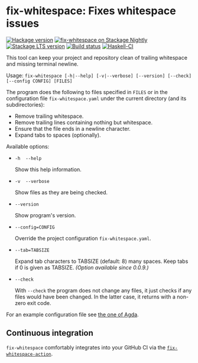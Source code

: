 fix-whitespace: Fixes whitespace issues
=======================================

[![Hackage version](https://img.shields.io/hackage/v/fix-whitespace.svg?label=Hackage&color=informational)](http://hackage.haskell.org/package/fix-whitespace)
[![fix-whitespace on Stackage Nightly](https://stackage.org/package/fix-whitespace/badge/nightly)](https://stackage.org/nightly/package/fix-whitespace)
[![Stackage LTS version](https://www.stackage.org/package/fix-whitespace/badge/lts?label=Stackage)](https://www.stackage.org/package/fix-whitespace)
[![Build status](https://github.com/agda/fix-whitespace/workflows/Build%20by%20Stack/badge.svg)](https://github.com/agda/fix-whitespace/actions)
[![Haskell-CI](https://github.com/agda/fix-whitespace/actions/workflows/haskell-ci.yml/badge.svg)](https://github.com/agda/fix-whitespace/actions/workflows/haskell-ci.yml)

This tool can keep your project and repository clean of trailing
whitespace and missing terminal newline.

Usage: `fix-whitespace [-h|--help] [-v|--verbose] [--version] [--check] [--config CONFIG] [FILES]`

The program does the following to files specified in `FILES` or in the
configuration file `fix-whitespace.yaml` under the current directory
(and its subdirectories):

  * Remove trailing whitespace.
  * Remove trailing lines containing nothing but whitespace.
  * Ensure that the file ends in a newline character.
  * Expand tabs to spaces (optionally).

Available options:

*  `-h  --help`

   Show this help information.

*  `-v  --verbose`

   Show files as they are being checked.

*  `--version`

   Show program's version.

*  `--config=CONFIG`

   Override the project configuration `fix-whitespace.yaml`.

*  `--tab=TABSIZE`

   Expand tab characters to TABSIZE (default: 8) many spaces.
   Keep tabs if 0 is given as TABSIZE.  _(Option available since 0.0.9.)_

*  `--check`

   With `--check` the program does not change any files,
   it just checks if any files would have been changed.
   In the latter case, it returns with a non-zero exit code.

For an example configuration file see [the one of Agda](https://github.com/agda/agda/blob/f9a181685397517b5d14943ca88a1c0acacc2075/fix-whitespace.yaml).

Continuous integration
----------------------

`fix-whitespace` comfortably integrates into your GitHub CI via the [`fix-whitespace-action`](https://github.com/andreasabel/fix-whitespace-action).

